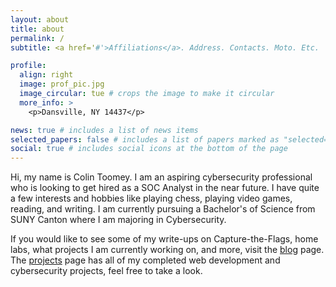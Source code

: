 ```yaml
---
layout: about
title: about
permalink: /
subtitle: <a href='#'>Affiliations</a>. Address. Contacts. Moto. Etc.

profile:
  align: right
  image: prof_pic.jpg
  image_circular: tue # crops the image to make it circular
  more_info: >
    <p>Dansville, NY 14437</p>

news: true # includes a list of news items
selected_papers: false # includes a list of papers marked as "selected={true}"
social: true # includes social icons at the bottom of the page
---
```


Hi, my name is Colin Toomey. I am an aspiring cybersecurity professional who is looking to get hired as a SOC Analyst in the near future. I have quite a few interests and hobbies like playing chess, playing video games, reading, and writing. I am currently pursuing a Bachelor's of Science from SUNY Canton where I am majoring in Cybersecurity.

If you would like to see some of my write-ups on Capture-the-Flags, home labs, what projects I am currently working on, and more, visit the [blog](./blog.md) page. The [projects](./projects.md) page has all of my completed web development and cybersecurity projects, feel free to take a look.

<!-- Write your biography here. Tell the world about yourself. Link to your favorite [subreddit](http://reddit.com). You can put a picture in, too. The code is already in, just name your picture `prof_pic.jpg` and put it in the `img/` folder.

Put your address / P.O. box / other info right below your picture. You can also disable any of these elements by editing `profile` property of the YAML header of your `_pages/about.md`. Edit `_bibliography/papers.bib` and Jekyll will render your [publications page](/al-folio/publications/) automatically.

Link to your social media connections, too. This theme is set up to use [Font Awesome icons](https://fontawesome.com/) and [Academicons](https://jpswalsh.github.io/academicons/), like the ones below. Add your Facebook, Twitter, LinkedIn, Google Scholar, or just disable all of them. -->
